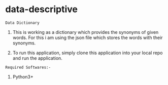 # data-descriptive
`Data Dictionary`

1. This is working as a dictionary which provides the synonyms of given words.
For this i am using the json file which stores the words with their synonyms.

2. To run this application, simply clone this application into your local repo and run the application.


`Required Softwares:-`

1. Python3+
